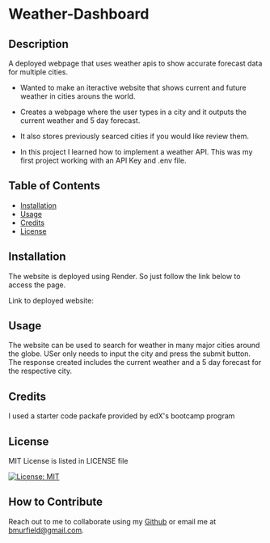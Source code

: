 # Weather-Dashboard

## Description
A deployed webpage that uses weather apis to show accurate forecast data for multiple cities.

* Wanted to make an iteractive website that shows current and future weather in cities arouns the world.

* Creates a webpage where the user types in a city and it outputs the current weather and 5 day forecast.

* It also stores previously searced cities if you would like review them.

* In this project I learned how to implement a weather API. This was my first project working with an API Key and .env file.

## Table of Contents

- [Installation](#installation)
- [Usage](#usage)
- [Credits](#credits)
- [License](#license)

## Installation

The website is deployed using Render. So just follow the link below to access the page.

Link to deployed website: 

## Usage

The website can be used to search for weather in many major cities around the globe. USer only needs to input the city and press the submit button. The response created includes the current weather and a 5 day forecast for the respective city. 

## Credits

I used a starter code packafe provided by edX's bootcamp program

## License

MIT License is listed in LICENSE file

[![License: MIT](https://img.shields.io/badge/License-MIT-yellow.svg)](https://opensource.org/licenses/MIT)

## How to Contribute

Reach out to me to collaborate using my [Github](https://github.com/bmurfield) or
email me at bmurfield@gmail.com.

